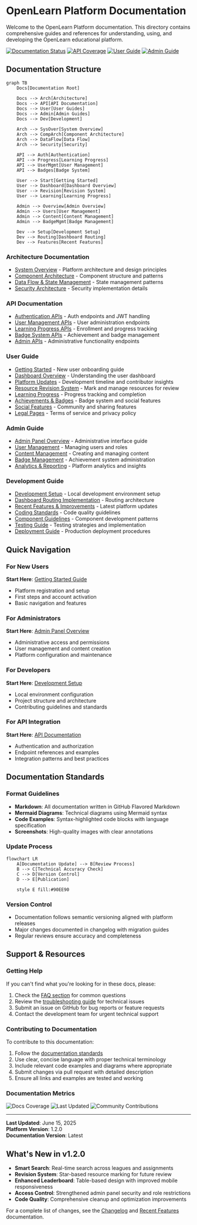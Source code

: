 # OpenLearn Platform Documentation

Welcome to the OpenLearn Platform documentation. This directory contains comprehensive guides and references for understanding, using, and developing the OpenLearn educational platform.

[![Documentation Status](https://img.shields.io/badge/Documentation-Complete-brightgreen?style=for-the-badge)]()
[![API Coverage](https://img.shields.io/badge/API%20Coverage-100%25-success?style=for-the-badge)]()
[![User Guide](https://img.shields.io/badge/User%20Guide-Available-blue?style=for-the-badge)]()
[![Admin Guide](https://img.shields.io/badge/Admin%20Guide-Available-orange?style=for-the-badge)]()

## Documentation Structure

```mermaid
graph TB
    Docs[Documentation Root]
    
    Docs --> Arch[Architecture]
    Docs --> API[API Documentation]
    Docs --> User[User Guides]
    Docs --> Admin[Admin Guides]
    Docs --> Dev[Development]
    
    Arch --> SysOver[System Overview]
    Arch --> CompArch[Component Architecture]
    Arch --> DataFlow[Data Flow]
    Arch --> Security[Security]
    
    API --> Auth[Authentication]
    API --> Progress[Learning Progress]
    API --> UserMgmt[User Management]
    API --> Badges[Badge System]
    
    User --> Start[Getting Started]
    User --> Dashboard[Dashboard Overview]
    User --> Revision[Revision System]
    User --> Learning[Learning Progress]
    
    Admin --> Overview[Admin Overview]
    Admin --> Users[User Management]
    Admin --> Content[Content Management]
    Admin --> BadgeMgmt[Badge Management]
    
    Dev --> Setup[Development Setup]
    Dev --> Routing[Dashboard Routing]
    Dev --> Features[Recent Features]
```

### Architecture Documentation
- [System Overview](./architecture/system-overview.md) - Platform architecture and design principles
- [Component Architecture](./architecture/component-architecture.md) - Component structure and patterns
- [Data Flow & State Management](./architecture/data-flow.md) - State management patterns
- [Security Architecture](./architecture/security.md) - Security implementation details

### API Documentation
- [Authentication APIs](./api/authentication.md) - Auth endpoints and JWT handling
- [User Management APIs](./api/user-management.md) - User administration endpoints
- [Learning Progress APIs](./api/learning-progress.md) - Enrollment and progress tracking
- [Badge System APIs](./api/badge-system.md) - Achievement and badge management
- [Admin APIs](./api/admin-apis.md) - Administrative functionality endpoints

### User Guide
- [Getting Started](./user-guide/getting-started.md) - New user onboarding guide
- [Dashboard Overview](./user-guide/dashboard-overview.md) - Understanding the user dashboard
- [Platform Updates](./user-guide/platform-updates.md) - Development timeline and contributor insights
- [Resource Revision System](./user-guide/revision-system.md) - Mark and manage resources for review
- [Learning Progress](./user-guide/learning-progress.md) - Progress tracking and completion
- [Achievements & Badges](./user-guide/achievements.md) - Badge system and social features
- [Social Features](./user-guide/social-features.md) - Community and sharing features
- [Legal Pages](./user-guide/legal-pages.md) - Terms of service and privacy policy

### Admin Guide
- [Admin Panel Overview](./admin-guide/admin-overview.md) - Administrative interface guide
- [User Management](./admin-guide/user-management.md) - Managing users and roles
- [Content Management](./admin-guide/content-management.md) - Creating and managing content
- [Badge Management](./admin-guide/badge-management.md) - Achievement system administration
- [Analytics & Reporting](./admin-guide/analytics.md) - Platform analytics and insights

### Development Guide
- [Development Setup](./development/setup.md) - Local development environment setup
- [Dashboard Routing Implementation](./development/dashboard-routing.md) - Routing architecture
- [Recent Features & Improvements](./development/recent-features.md) - Latest platform updates
- [Coding Standards](./development/coding-standards.md) - Code quality guidelines
- [Component Guidelines](./development/component-guidelines.md) - Component development patterns
- [Testing Guide](./development/testing.md) - Testing strategies and implementation
- [Deployment Guide](./development/deployment.md) - Production deployment procedures

## Quick Navigation

### For New Users
**Start Here**: [Getting Started Guide](./user-guide/getting-started.md)
- Platform registration and setup
- First steps and account activation
- Basic navigation and features

### For Administrators
**Start Here**: [Admin Panel Overview](./admin-guide/admin-overview.md)
- Administrative access and permissions
- User management and content creation
- Platform configuration and maintenance

### For Developers
**Start Here**: [Development Setup](./development/setup.md)
- Local environment configuration
- Project structure and architecture
- Contributing guidelines and standards

### For API Integration
**Start Here**: [API Documentation](./api/)
- Authentication and authorization
- Endpoint references and examples
- Integration patterns and best practices

## Documentation Standards

### Format Guidelines
- **Markdown**: All documentation written in GitHub Flavored Markdown
- **Mermaid Diagrams**: Technical diagrams using Mermaid syntax
- **Code Examples**: Syntax-highlighted code blocks with language specification
- **Screenshots**: High-quality images with clear annotations

### Update Process
```mermaid
flowchart LR
    A[Documentation Update] --> B[Review Process]
    B --> C[Technical Accuracy Check]
    C --> D[Version Control]
    D --> E[Publication]
    
    style E fill:#90EE90
```

### Version Control
- Documentation follows semantic versioning aligned with platform releases
- Major changes documented in changelog with migration guides
- Regular reviews ensure accuracy and completeness

## Support & Resources

### Getting Help
If you can't find what you're looking for in these docs, please:
1. Check the [FAQ section](./user-guide/faq.md) for common questions
2. Review the [troubleshooting guide](./development/troubleshooting.md) for technical issues
3. Submit an issue on GitHub for bug reports or feature requests
4. Contact the development team for urgent technical support

### Contributing to Documentation
To contribute to this documentation:
1. Follow the [documentation standards](./development/documentation-standards.md)
2. Use clear, concise language with proper technical terminology
3. Include relevant code examples and diagrams where appropriate
4. Submit changes via pull request with detailed description
5. Ensure all links and examples are tested and working

### Documentation Metrics
![Docs Coverage](https://img.shields.io/badge/Coverage-95%25-brightgreen?style=flat-square)
![Last Updated](https://img.shields.io/badge/Last%20Updated-June%202025-blue?style=flat-square)
![Community Contributions](https://img.shields.io/badge/Contributors-12-orange?style=flat-square)

---

**Last Updated**: June 15, 2025  
**Platform Version**: 1.2.0  
**Documentation Version**: Latest

## What's New in v1.2.0

- **Smart Search**: Real-time search across leagues and assignments
- **Revision System**: Star-based resource marking for future review
- **Enhanced Leaderboard**: Table-based design with improved mobile responsiveness
- **Access Control**: Strengthened admin panel security and role restrictions
- **Code Quality**: Comprehensive cleanup and optimization improvements

For a complete list of changes, see the [Changelog](../CHANGELOG.md) and [Recent Features](./development/recent-features.md) documentation.
